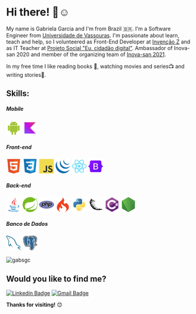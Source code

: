 # Hi there! 👋☺️
 
My name is Gabriela Garcia and I'm from Brazil 🇧🇷. I'm a Software Engineer from [Universidade de Vassouras](https://www.universidadedevassouras.edu.br/). I'm passionate about learn, teach and help, so I volunteered as Front-End Developer at [Invenção Z](https://invencaoz.org/) and as IT Teacher at [Projeto Social "Eu, cidadão digital"](https://youtu.be/cHZM8axJFjU). Ambassador of Inova-san 2020 and member of the organizing team of [Inova-san 2021](https://www.inovasan.com.br/).

In my free time I like reading books 📖, watching movies and series📺 and writing stories📝.

<!--
# About me 
- 🌱 I’m currently learning Java.
- ⚡ Curious fact: I like to watch South Korean and Turkish series. -->

 ## Skills:
 <h5>Mobile</h5>
<p align="left">
  <img src="https://github.com/devicons/devicon/blob/master/icons/android/android-original.svg" alt="Android" width="40" height="40">
  <img src="https://github.com/devicons/devicon/blob/master/icons/kotlin/kotlin-original.svg" alt="Kotlin" width="40" height="40">
</p>

<h5>Front-end </h5>
<p align="left">
  <img src="https://github.com/devicons/devicon/blob/master/icons/html5/html5-original.svg" alt="html5" width="40" height="40"/> 
  <img src="https://github.com/devicons/devicon/blob/master/icons/css3/css3-original.svg" alt="css3" width="40" height="40"/>
  <img src="https://github.com/devicons/devicon/blob/master/icons/javascript/javascript-original.svg" alt="javascript" width="40" height="40"/>
   <img src="https://github.com/devicons/devicon/blob/master/icons/jquery/jquery-original.svg" alt="jquery" width="40" height="40"/>
  <img src="https://github.com/devicons/devicon/blob/master/icons/react/react-original.svg" alt="React" width="40" height="40"/>
  <img src="https://github.com/devicons/devicon/blob/master/icons/bootstrap/bootstrap-original.svg" alt="Bootstrap" width="40" height="40"/>
</p>

<h5>Back-end </h5>
<p align="left">
  <img src="https://github.com/devicons/devicon/blob/master/icons/java/java-original.svg" alt="Java" width="40" height="40">
   <img src="https://github.com/devicons/devicon/blob/master/icons/spring/spring-original.svg" alt="Spring" width="40" height="40">
   <img src="https://github.com/devicons/devicon/blob/master/icons/php/php-original.svg" alt="PHP" width="40" height="40">
   <img src="https://github.com/devicons/devicon/blob/master/icons/codeigniter/codeigniter-plain.svg" alt="CodeIgniter" width="40" height="40">
   <img src="https://github.com/devicons/devicon/blob/master/icons/python/python-original.svg" alt="Python" width="40" height="40">
   <img src="https://github.com/devicons/devicon/blob/master/icons/flask/flask-original.svg" alt="Flask" width="40" height="40">
   <img src="https://github.com/devicons/devicon/blob/master/icons/csharp/csharp-original.svg" alt="C-Sharp" witdh="40" height="40">
   <img src="https://github.com/devicons/devicon/blob/master/icons/nodejs/nodejs-original.svg" alt="Node.js" width="40" height="40">
</p>

<h5>Banco de Dados </h5>
<p align="left">
  <img src="https://github.com/devicons/devicon/blob/master/icons/mysql/mysql-original.svg" alt="MySQL" width="40" height="40">
  <img src="https://github.com/devicons/devicon/blob/master/icons/postgresql/postgresql-original.svg" alt="Postgresql" width="40" height="40">
</p>

<img src="https://github-readme-stats.vercel.app/api/top-langs/?username=gabsgc&layout=compact&hide=html" alt="gabsgc" />

## Would you like to find me?
[![Linkedin Badge](https://img.shields.io/badge/-LinkedIn-blue?style=flat-square&logo=Linkedin&logoColor=white&link=https://www.linkedin.com/in/gabriela-garcia-abreu/)](https://www.linkedin.com/in/gabriela-garcia-abreu/)
[![Gmail Badge](https://img.shields.io/badge/-Gmail-c14438?style=flat-square&logo=Gmail&logoColor=white&link=mailto:gabriellagarccia@gmail.com)](mailto:gabriellagarccia@gmail.com) 
 
**Thanks for visiting!** :blush: 
<!--
**gabsgc/gabsgc** is a ✨ _special_ ✨ repository because its `README.md` (this file) appears on your GitHub profile.

Here are some ideas to get you started:

- 🔭 I’m currently working on ...
- 🌱 I’m currently learning ...
- 👯 I’m looking to collaborate on ...
- 🤔 I’m looking for help with ...
- 💬 Ask me about ...
- 📫 How to reach me: ...
- 😄 Pronouns: ...
- ⚡ Fun fact: ...
-->
